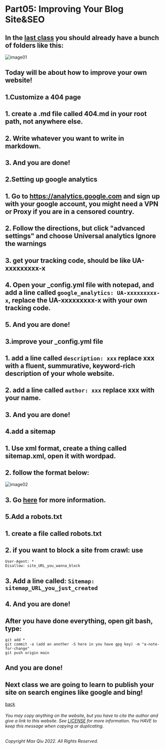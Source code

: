 # Part05: Improving Your Blog Site&SEO
## In the [last class](https://qqiumax.github.io/blog/adding-directories) you should already have a bunch of folders like this: 
![image01](https://qqiumax.github.io/blog/improving-your-site/improve1.png)
## Today will be about how to improve your own website!
## **1.Customize a 404 page**
## 1. create a .md file called 404.md in your **root** path, not anywhere else.
## 2. Write whatever you want to write in markdown.
## 3. And you are done!
## **2.Setting up google analytics**
## 1. Go to <https://analytics.google.com> and sign up with your google account, you might need a VPN or Proxy if you are in a censored country.
## 2. Follow the directions, but **click "advanced settings" and choose Universal analytics** Ignore the warnings
## 3. get your tracking code, should be like UA-xxxxxxxxx-x
## 4. Open your _config.yml file with notepad, and add a line called <code>google_analytics: UA-xxxxxxxxx-x</code>, replace the UA-xxxxxxxxx-x with your own tracking code.
## 5. And you are done!
## **3.improve your _config.yml file**
## 1. add a line called <code>description: xxx</code> replace xxx with a fluent, summurative, keyword-rich description of your whole website.
## 2. add a line called <code>author: xxx</code> replace xxx with your name.
## 3. And you are done!
## **4.add a sitemap**
## 1. Use xml format, create a thing called sitemap.xml, open it with wordpad.
## 2. follow the format below:
![image02](https://qqiumax.github.io/blog/improving-your-site/improve2.png)
## 3. Go [here](https://www.sitemaps.org/) for more information.
## **5.Add a robots.txt**
## 1. create a file called robots.txt
## 2. if you want to block a site from crawl: use 

    User-Agent: *
    Disallow: site_URL_you_wanna_block

## 3. Add a line called: <code>Sitemap: sitemap_URL_you_just_created</code>
## 4. And you are done!

## **After you have done everything, open git bash, type:**

    git add *
    git commit -a (add an another -S here in you have gpg key) -m "a-note-for-change"
    git push origin main

## **And you are done!**
## Next class we are going to learn to publish your site on search engines like google and bing!

[back](https://qqiumax.github.io/blog/)


###### You may copy anything on the website, but you have to cite the author and give a link to this website. See [LICENSE](https://qqiumax.github.io/LICENSE) for more information. You HAVE to keep this message when copying or duplicating.

###### Copyright Max Qiu 2022. All Rights Reserved.